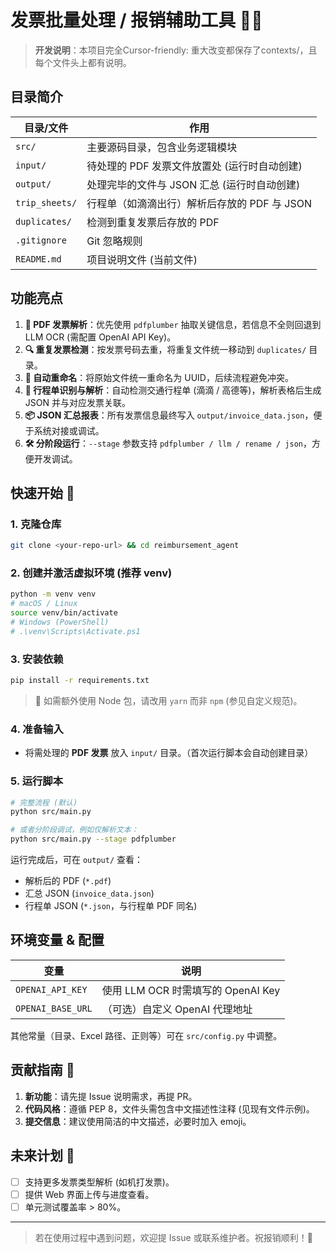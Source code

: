# 发票批量处理 / 报销辅助工具 🧾✨

> **开发说明**：本项目完全Cursor-friendly: 重大改变都保存了contexts/，且每个文件头上都有说明。

## 目录简介

| 目录/文件         | 作用 |
|-------------------|------|
| `src/`            | 主要源码目录，包含业务逻辑模块 |
| `input/`          | 待处理的 PDF 发票文件放置处 (运行时自动创建) |
| `output/`         | 处理完毕的文件与 JSON 汇总 (运行时自动创建) |
| `trip_sheets/`    | 行程单（如滴滴出行）解析后存放的 PDF 与 JSON |
| `duplicates/`     | 检测到重复发票后存放的 PDF |
| `.gitignore`      | Git 忽略规则 |
| `README.md`       | 项目说明文件 (当前文件) |

## 功能亮点

1. **📄 PDF 发票解析**：优先使用 `pdfplumber` 抽取关键信息，若信息不全则回退到 LLM OCR (需配置 OpenAI API Key)。
2. **🔍 重复发票检测**：按发票号码去重，将重复文件统一移动到 `duplicates/` 目录。
3. **📝 自动重命名**：将原始文件统一重命名为 UUID，后续流程避免冲突。
4. **🚕 行程单识别与解析**：自动检测交通行程单 (滴滴 / 高德等)，解析表格后生成 JSON 并与对应发票关联。
5. **📦 JSON 汇总报表**：所有发票信息最终写入 `output/invoice_data.json`，便于系统对接或调试。
6. **🛠️ 分阶段运行**：`--stage` 参数支持 `pdfplumber / llm / rename / json`，方便开发调试。

## 快速开始 🚀

### 1. 克隆仓库
```bash
git clone <your-repo-url> && cd reimbursement_agent
```

### 2. 创建并激活虚拟环境 (推荐 venv)
```bash
python -m venv venv
# macOS / Linux
source venv/bin/activate
# Windows (PowerShell)
# .\venv\Scripts\Activate.ps1
```

### 3. 安装依赖
```bash
pip install -r requirements.txt
```
> 📌 如需额外使用 Node 包，请改用 `yarn` 而非 `npm` (参见自定义规范)。

### 4. 准备输入
- 将需处理的 **PDF 发票** 放入 `input/` 目录。（首次运行脚本会自动创建目录）

### 5. 运行脚本
```bash
# 完整流程 (默认)
python src/main.py

# 或者分阶段调试，例如仅解析文本：
python src/main.py --stage pdfplumber
```
运行完成后，可在 `output/` 查看：
- 解析后的 PDF (`*.pdf`)
- 汇总 JSON (`invoice_data.json`)
- 行程单 JSON (`*.json`，与行程单 PDF 同名)

## 环境变量 & 配置

| 变量                | 说明 |
|---------------------|------|
| `OPENAI_API_KEY`    | 使用 LLM OCR 时需填写的 OpenAI Key |
| `OPENAI_BASE_URL`   | （可选）自定义 OpenAI 代理地址 |

其他常量（目录、Excel 路径、正则等）可在 `src/config.py` 中调整。

## 贡献指南 🤝
1. **新功能**：请先提 Issue 说明需求，再提 PR。 
2. **代码风格**：遵循 PEP 8，文件头需包含中文描述性注释 (见现有文件示例)。
3. **提交信息**：建议使用简洁的中文描述，必要时加入 emoji。

## 未来计划 📅
- [ ] 支持更多发票类型解析 (如机打发票)。
- [ ] 提供 Web 界面上传与进度查看。
- [ ] 单元测试覆盖率 > 80%。

---

> 若在使用过程中遇到问题，欢迎提 Issue 或联系维护者。祝报销顺利！🎉 
